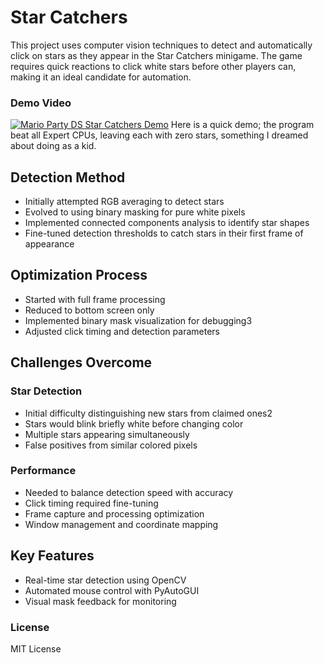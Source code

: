 # Star Catchers

This project uses computer vision techniques to detect and automatically click on stars as they appear in the Star Catchers minigame. The game requires quick reactions to click white stars before other players can, making it an ideal candidate for automation.

### Demo Video
[![Mario Party DS Star Catchers Demo](https://img.youtube.com/vi/x3u6SKqFIg8/maxresdefault.jpg)](https://youtu.be/x3u6SKqFIg8)
Here is a quick demo; the program beat all Expert CPUs, leaving each with zero stars, something I dreamed about doing as a kid.

## Detection Method

- Initially attempted RGB averaging to detect stars
- Evolved to using binary masking for pure white pixels
- Implemented connected components analysis to identify star shapes
- Fine-tuned detection thresholds to catch stars in their first frame of appearance

## Optimization Process
- Started with full frame processing
- Reduced to bottom screen only
- Implemented binary mask visualization for debugging3
- Adjusted click timing and detection parameters

## Challenges Overcome

### Star Detection
- Initial difficulty distinguishing new stars from claimed ones2
- Stars would blink briefly white before changing color
- Multiple stars appearing simultaneously
- False positives from similar colored pixels

### Performance
- Needed to balance detection speed with accuracy
- Click timing required fine-tuning
- Frame capture and processing optimization
- Window management and coordinate mapping

## Key Features
- Real-time star detection using OpenCV
- Automated mouse control with PyAutoGUI
- Visual mask feedback for monitoring

### License
MIT License
